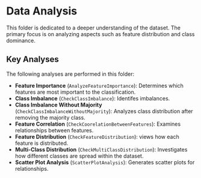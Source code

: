 # Data Analysis  

This folder is dedicated to a deeper understanding of the dataset. The primary focus is on analyzing aspects such as feature distribution and class dominance.  

## Key Analyses  

The following analyses are performed in this folder:  

- **Feature Importance** (`AnalyzeFeatureImportance`): Determines which features are most important to the classification.  
- **Class Imbalance** (`CheckClassImbalance`): Identifes imbalances.  
- **Class Imbalance Without Majority** (`CheckClassImbalanceWithoutMajority`): Analyzes class distribution after removing the majority class.  
- **Feature Correlation** (`CheckCoorelationBetweenFeatures`): Examines relationships between features.  
- **Feature Distribution** (`CheckFeatureDistribution`): views how each feature is distributed.  
- **Multi-Class Distribution** (`CheckMultiClassDistribution`): Investigates how different classes are spread within the dataset.  
- **Scatter Plot Analysis** (`ScatterPlotAnalysis`): Generates scatter plots for relationships.